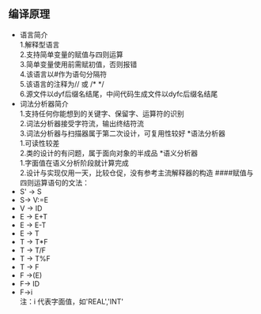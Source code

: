 ## 编译原理
* 语言简介   
1.解释型语言   
2.支持简单变量的赋值与四则运算   
3.简单变量使用前需赋初值，否则报错   
4.该语言以#作为语句分隔符   
5.该语言的注释为// 或 /* */   
6.源文件以dyf后缀名结尾，中间代码生成文件以dyfc后缀名结尾
* 词法分析器简介   
1.支持任何你能想到的关键字、保留字、运算符的识别   
2.词法分析器接受字符流，输出终结符流   
3.词法分析器与扫描器属于第二次设计，可复用性较好
*语法分析器   
1.可读性较差   
2.类的设计的有问题，属于面向对象的半成品
*语义分析器   
1.字面值在语义分析阶段就计算完成   
2.设计与实现仅用一天，比较仓促，没有参考主流解释器的构造
####赋值与四则运算语句的文法：
* S' -> S
* S-> V:=E
* V -> ID
* E -> E+T
* E -> E-T
* E -> T
* T -> T*F
* T -> T/F
* T -> T%F
* T -> F
* F ->(E)
* F-> ID
* F->i   
注：i 代表字面值，如'REAL','INT'